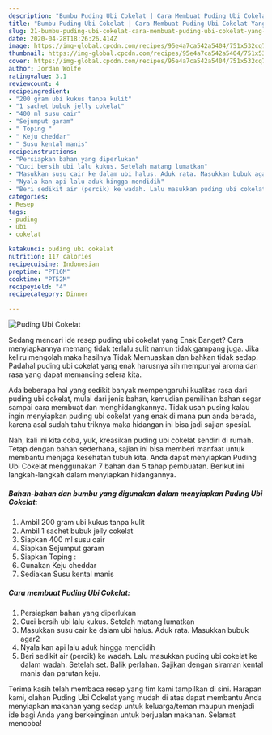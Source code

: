 ```yaml
---
description: "Bumbu Puding Ubi Cokelat | Cara Membuat Puding Ubi Cokelat Yang Bikin Ngiler"
title: "Bumbu Puding Ubi Cokelat | Cara Membuat Puding Ubi Cokelat Yang Bikin Ngiler"
slug: 21-bumbu-puding-ubi-cokelat-cara-membuat-puding-ubi-cokelat-yang-bikin-ngiler
date: 2020-04-28T18:26:26.414Z
image: https://img-global.cpcdn.com/recipes/95e4a7ca542a5404/751x532cq70/puding-ubi-cokelat-foto-resep-utama.jpg
thumbnail: https://img-global.cpcdn.com/recipes/95e4a7ca542a5404/751x532cq70/puding-ubi-cokelat-foto-resep-utama.jpg
cover: https://img-global.cpcdn.com/recipes/95e4a7ca542a5404/751x532cq70/puding-ubi-cokelat-foto-resep-utama.jpg
author: Jordan Wolfe
ratingvalue: 3.1
reviewcount: 4
recipeingredient:
- "200 gram ubi kukus tanpa kulit"
- "1 sachet bubuk jelly cokelat"
- "400 ml susu cair"
- "Sejumput garam"
- " Toping "
- " Keju cheddar"
- " Susu kental manis"
recipeinstructions:
- "Persiapkan bahan yang diperlukan"
- "Cuci bersih ubi lalu kukus. Setelah matang lumatkan"
- "Masukkan susu cair ke dalam ubi halus. Aduk rata. Masukkan bubuk agar2"
- "Nyala kan api lalu aduk hingga mendidih"
- "Beri sedikit air (percik) ke wadah. Lalu masukkan puding ubi cokelat ke dalam wadah. Setelah set. Balik perlahan. Sajikan dengan siraman kental manis dan parutan keju."
categories:
- Resep
tags:
- puding
- ubi
- cokelat

katakunci: puding ubi cokelat 
nutrition: 117 calories
recipecuisine: Indonesian
preptime: "PT16M"
cooktime: "PT52M"
recipeyield: "4"
recipecategory: Dinner

---
```



![Puding Ubi Cokelat](https://img-global.cpcdn.com/recipes/95e4a7ca542a5404/751x532cq70/puding-ubi-cokelat-foto-resep-utama.jpg)

Sedang mencari ide resep puding ubi cokelat yang Enak Banget? Cara menyiapkannya memang tidak terlalu sulit namun tidak gampang juga. Jika keliru mengolah maka hasilnya Tidak Memuaskan dan bahkan tidak sedap. Padahal puding ubi cokelat yang enak harusnya sih mempunyai aroma dan rasa yang dapat memancing selera kita.



Ada beberapa hal yang sedikit banyak mempengaruhi kualitas rasa dari puding ubi cokelat, mulai dari jenis bahan, kemudian pemilihan bahan segar sampai cara membuat dan menghidangkannya. Tidak usah pusing kalau ingin menyiapkan puding ubi cokelat yang enak di mana pun anda berada, karena asal sudah tahu triknya maka hidangan ini bisa jadi sajian spesial.


Nah, kali ini kita coba, yuk, kreasikan puding ubi cokelat sendiri di rumah. Tetap dengan bahan sederhana, sajian ini bisa memberi manfaat untuk membantu menjaga kesehatan tubuh kita. Anda dapat menyiapkan Puding Ubi Cokelat menggunakan 7 bahan dan 5 tahap pembuatan. Berikut ini langkah-langkah dalam menyiapkan hidangannya.

<!--inarticleads1-->

##### Bahan-bahan dan bumbu yang digunakan dalam menyiapkan Puding Ubi Cokelat:

1. Ambil 200 gram ubi kukus tanpa kulit
1. Ambil 1 sachet bubuk jelly cokelat
1. Siapkan 400 ml susu cair
1. Siapkan Sejumput garam
1. Siapkan  Toping :
1. Gunakan  Keju cheddar
1. Sediakan  Susu kental manis




<!--inarticleads2-->

##### Cara membuat Puding Ubi Cokelat:

1. Persiapkan bahan yang diperlukan
1. Cuci bersih ubi lalu kukus. Setelah matang lumatkan
1. Masukkan susu cair ke dalam ubi halus. Aduk rata. Masukkan bubuk agar2
1. Nyala kan api lalu aduk hingga mendidih
1. Beri sedikit air (percik) ke wadah. Lalu masukkan puding ubi cokelat ke dalam wadah. Setelah set. Balik perlahan. Sajikan dengan siraman kental manis dan parutan keju.




Terima kasih telah membaca resep yang tim kami tampilkan di sini. Harapan kami, olahan Puding Ubi Cokelat yang mudah di atas dapat membantu Anda menyiapkan makanan yang sedap untuk keluarga/teman maupun menjadi ide bagi Anda yang berkeinginan untuk berjualan makanan. Selamat mencoba!

